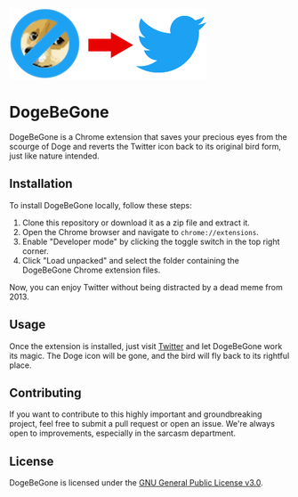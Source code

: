 ![DogeBeGone Icon](./header.png)

# DogeBeGone

DogeBeGone is a Chrome extension that saves your precious eyes from the scourge of Doge and reverts the Twitter icon back to its original bird form, just like nature intended.

## Installation

To install DogeBeGone locally, follow these steps:

1. Clone this repository or download it as a zip file and extract it.
2. Open the Chrome browser and navigate to `chrome://extensions`.
3. Enable "Developer mode" by clicking the toggle switch in the top right corner.
4. Click "Load unpacked" and select the folder containing the DogeBeGone Chrome extension files.

Now, you can enjoy Twitter without being distracted by a dead meme from 2013.

## Usage

Once the extension is installed, just visit [Twitter](https://twitter.com/) and let DogeBeGone work its magic. The Doge icon will be gone, and the bird will fly back to its rightful place.

## Contributing

If you want to contribute to this highly important and groundbreaking project, feel free to submit a pull request or open an issue. We're always open to improvements, especially in the sarcasm department.

## License

DogeBeGone is licensed under the [GNU General Public License v3.0](https://www.gnu.org/licenses/gpl-3.0.en.html).

